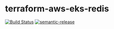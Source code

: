 # terraform-aws-eks-redis

[![Build Status](https://travis-ci.com/clusterfrak-dynamics/terraform-aws-eks-redis.svg?branch=master)](https://travis-ci.com/clusterfrak-dynamics/terraform-aws-eks-redis)
[![semantic-release](https://img.shields.io/badge/%20%20%F0%9F%93%A6%F0%9F%9A%80-semantic--release-e10079.svg)](https://github.com/semantic-release/semantic-release)
